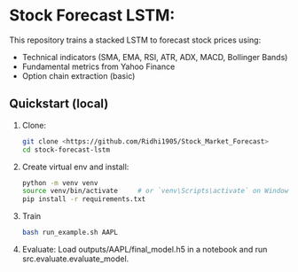 # Stock Forecast LSTM:

This repository trains a stacked LSTM to forecast stock prices using:
- Technical indicators (SMA, EMA, RSI, ATR, ADX, MACD, Bollinger Bands)
- Fundamental metrics from Yahoo Finance
- Option chain extraction (basic)

## Quickstart (local)
1. Clone:
   ```bash
   git clone <https://github.com/Ridhi1905/Stock_Market_Forecast>
   cd stock-forecast-lstm

2. Create virtual env and install:
   ```bash
   python -m venv venv
   source venv/bin/activate     # or `venv\Scripts\activate` on Windows
   pip install -r requirements.txt
3. Train
   ```bash
   bash run_example.sh AAPL
4. Evaluate:
   Load outputs/AAPL/final_model.h5 in a notebook and run src.evaluate.evaluate_model.
